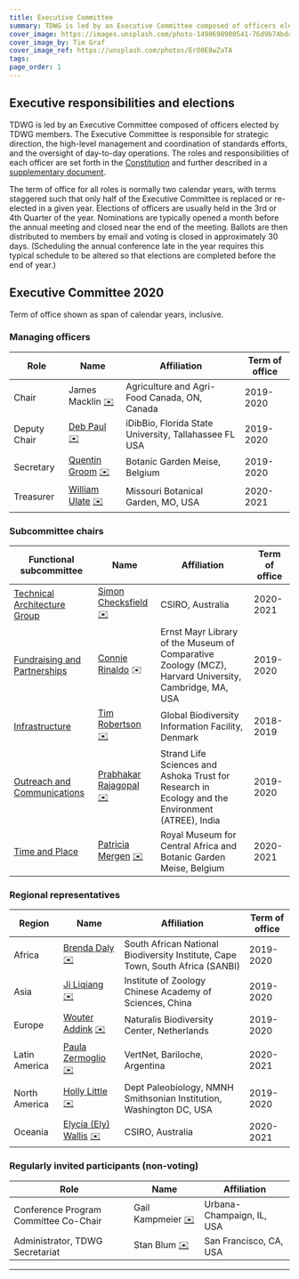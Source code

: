 ```yaml
---
title: Executive Committee
summary: TDWG is led by an Executive Committee composed of officers elected by TDWG members. The Executive Committee is responsible for strategic direction, the high-level management and coordination of standards efforts, and the oversight of day-to-day operations. This page shows the currently elected members of the Executive Committee, see the bottom of the page for previous compositions.
cover_image: https://images.unsplash.com/photo-1490698900541-76d9b74bdcac
cover_image_by: Tim Graf
cover_image_ref: https://unsplash.com/photos/ErO0E8wZaTA
tags: 
page_order: 1
---
```


## Executive responsibilities and elections

TDWG is led by an Executive Committee composed of officers elected by TDWG members. The Executive Committee is responsible for strategic direction, the high-level management and coordination of standards efforts, and the oversight of day-to-day operations. The roles and responsibilities of each officer are set forth in the [Constitution](../constitution/) and further described in a [supplementary document]({static}TDWG_Executive_Committee_RolesAndResponsibilities.pdf).

The term of office for all roles is normally two calendar years, with terms staggered such that only half of the Executive Committee is replaced or re-elected in a given year. Elections of officers are usually held in the 3rd or 4th Quarter of the year. Nominations are typically opened a month before the annual meeting and closed near the end of the meeting. Ballots are then distributed to members by email and voting is closed in approximately 30 days. (Scheduling the annual conference late in the year requires this typical schedule to be altered so that elections are completed before the end of year.) 

## Executive Committee 2020

Term of office shown as span of calendar years, inclusive.

### Managing officers

Role | Name | Affiliation | Term of office
--- | --- | --- | ---
Chair | James Macklin [✉️](mailto:james.macklin@agr.gc.ca) | Agriculture and Agri-Food Canada, ON, Canada | 2019-2020
Deputy Chair | [Deb Paul](./backgrounds/#deputy%20chair_1) [✉️](mailto:dpaul@fsu.edu) | iDibBio, Florida State University, Tallahassee FL USA | 2019-2020
Secretary | [Quentin Groom](./backgrounds/#secretary_1) [✉️](mailto:secretary@tdwg.org) | Botanic Garden Meise, Belgium | 2019-2020
Treasurer | [William Ulate](./backgrounds/#treasurer_1) [✉️](mailto:treasurer@tdwg.org) | Missouri Botanical Garden, MO, USA | 2020-2021

### Subcommittee chairs

Functional subcommittee | Name | Affiliation | Term of office
--- | --- | --- | ---
[Technical Architecture Group](../committees/tag/) | [Simon Checksfield](./backgrounds/#technical%20architecture%20group_1) [✉️](mailto:simon.checksfield@csiro.au) | CSIRO, Australia | 2020-2021
[Fundraising and Partnerships](../committees/fundraising/) | [Connie Rinaldo](./backgrounds/#fundraising%20and%20partnernships_1) ✉️ | Ernst Mayr Library of the Museum of Comparative Zoology (MCZ), Harvard University, Cambridge, MA, USA | 2019-2020
[Infrastructure](../committees/infrastructure/) | [Tim Robertson](./backgrounds/#infrastructure_1) [✉️](mailto:trobertson@gbif.org) | Global Biodiversity Information Facility, Denmark | 2018-2019
[Outreach and Communications](../committees/outreach/) | [Prabhakar Rajagopal](./backgrounds/#communications%20and%20outreach_1) [✉️](mailto:prabha.prabhakar@gmail.com) | Strand Life Sciences and Ashoka Trust for Research in Ecology and the Environment (ATREE), India | 2019-2020
[Time and Place](../committees/tardis/) | [Patricia Mergen](./backgrounds/#time%20and%20place_1) [✉️](mailto:mergen.patricia@gmail.com) | Royal Museum for Central Africa and Botanic Garden Meise, Belgium | 2020-2021

### Regional representatives

Region | Name | Affiliation | Term of office
--- | --- | --- | ---
Africa | [Brenda Daly](./backgrounds/#africa%20representative_1) [✉️](mailto:B.Daly@sanbi.org.za) | South African National Biodiversity Institute, Cape Town, South Africa (SANBI) | 2019-2020
Asia | [Ji Liqiang](./backgrounds/#asia%20representative_1) [✉️](mailto:ji@ioz.dot.cn) | Institute of Zoology Chinese Academy of Sciences, China | 2019-2020
Europe | [Wouter Addink](./backgrounds/#europe%20representative_1) [✉️](mailto:wouter.addink@naturalis.nl) | Naturalis Biodiversity Center, Netherlands | 2019-2020
Latin America | [Paula Zermoglio](./backgrounds/#latin%20america%20representative_1) [✉️](mailto:pzermoglio@gmail.com) | VertNet, Bariloche, Argentina | 2020-2021
North America | [Holly Little](./backgrounds/#north%20america%20representative_1) [✉️](mailto:littleh@si.edu) | Dept Paleobiology, NMNH Smithsonian Institution, Washington DC, USA | 2019-2020
Oceania | [Elycia (Ely) Wallis](./backgrounds/#oceania%20representative_1) [✉️](mailto:ely.wallis@csiro.au) | CSIRO, Australia | 2020-2021

### Regularly invited participants (non-voting)

Role | Name | Affiliation
--- | --- | ---
Conference Program Committee Co-Chair | Gail Kampmeier [✉️](mailto:gkamp@illinois.edu) | Urbana-Champaign, IL, USA
Administrator, TDWG Secretariat | Stan Blum [✉️](mailto:secretariat@tdwg.org) | San Francisco, CA, USA

--- 
